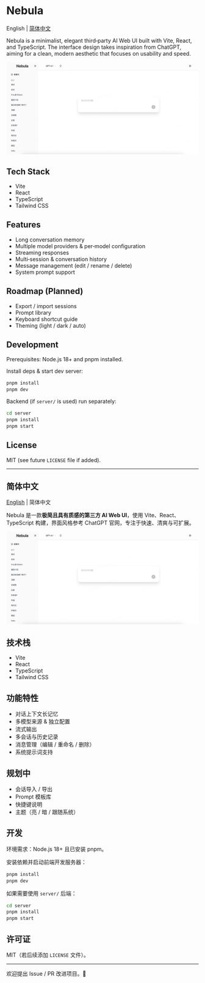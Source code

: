 # Nebula

English | [简体中文](#简体中文)

Nebula is a minimalist, elegant third‑party AI Web UI built with Vite, React, and TypeScript. The interface design takes inspiration from ChatGPT, aiming for a clean, modern aesthetic that focuses on usability and speed.

![Screenshot](public/demo.png)

## Tech Stack

- Vite
- React
- TypeScript
- Tailwind CSS

## Features

- Long conversation memory
- Multiple model providers & per‑model configuration
- Streaming responses
- Multi‑session & conversation history
- Message management (edit / rename / delete)
- System prompt support

## Roadmap (Planned)

- Export / import sessions
- Prompt library
- Keyboard shortcut guide
- Theming (light / dark / auto)

## Development

Prerequisites: Node.js 18+ and pnpm installed.

Install deps & start dev server:

```bash
pnpm install
pnpm dev
```

Backend (if `server/` is used) run separately:

```bash
cd server
pnpm install
pnpm start
```

## License

MIT (see future `LICENSE` file if added).

---

## 简体中文

[English](#nebula) | 简体中文

Nebula 是一款**极简且具有质感的第三方 AI Web UI**，使用 Vite、React、TypeScript 构建，界面风格参考 ChatGPT 官网，专注于快速、清爽与可扩展。

![界面截图](public/demo.png)

## 技术栈

- Vite
- React
- TypeScript
- Tailwind CSS

## 功能特性

- 对话上下文长记忆
- 多模型来源 & 独立配置
- 流式输出
- 多会话与历史记录
- 消息管理（编辑 / 重命名 / 删除）
- 系统提示词支持

## 规划中

- 会话导入 / 导出
- Prompt 模板库
- 快捷键说明
- 主题（亮 / 暗 / 跟随系统）

## 开发

环境需求：Node.js 18+ 且已安装 pnpm。

安装依赖并启动前端开发服务器：

```bash
pnpm install
pnpm dev
```

如果需要使用 `server/` 后端：

```bash
cd server
pnpm install
pnpm start
```

## 许可证

MIT（若后续添加 `LICENSE` 文件）。

---

欢迎提出 Issue / PR 改进项目。🚀
